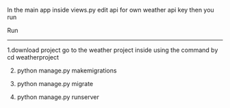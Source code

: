 In the main app inside views.py edit api for own weather api key then you run



Run
_________________
1.download project go to the weather project inside using the command by cd weatherproject

2. python manage.py makemigrations
   
3. python manage.py migrate
    
4. python manage.py runserver
   
